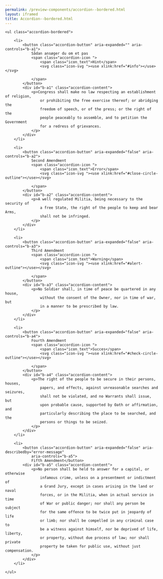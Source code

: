 ```yaml
--- 
permalink: /preview-components/accordion--bordered.html
layout: iframed 
title: Accordion--bordered.html
---
```

<div class="container">

    <ul class="accordion-bordered">

        <li>
            <button class="accordion-button" aria-expanded="" aria-controls="b-a1">
                Sådan ansøger du om et pas
                <span class="accordion-icon ">
                    <span class="icon_text">Hint</span>
                    <svg class="icon-svg "><use xlink:href="#info"></use></svg>

                </span>
            </button>
            <div id="b-a1" class="accordion-content">
                <p>Congress shall make no law respecting an establishment of religion,
                    or prohibiting the free exercise thereof; or abridging the
                    freedom of speech, or of the press; or the right of the
                    people peaceably to assemble, and to petition the Government
                    for a redress of grievances.
                </p>
            </div>
        </li>

        <li>
            <button class="accordion-button" aria-expanded="false" aria-controls="b-a2">
                Second Amendment
                <span class="accordion-icon ">
                    <span class="icon_text">Error</span>
                    <svg class="icon-svg "><use xlink:href="#close-circle-outline"></use></svg>

                </span>
            </button>
            <div id="b-a2" class="accordion-content">
                <p>A well regulated Militia, being necessary to the security of
                    a free State, the right of the people to keep and bear Arms,
                    shall not be infringed.
                </p>
            </div>
        </li>

        <li>
            <button class="accordion-button" aria-expanded="false" aria-controls="b-a3">
                Third Amendment
                <span class="accordion-icon ">
                    <span class="icon_text">Warning</span>
                    <svg class="icon-svg "><use xlink:href="#alert-outline"></use></svg>

                </span>
            </button>
            <div id="b-a3" class="accordion-content">
                <p>No Soldier shall, in time of peace be quartered in any house,
                    without the consent of the Owner, nor in time of war, but
                    in a manner to be prescribed by law.
                </p>
            </div>
        </li>

        <li>
            <button class="accordion-button" aria-expanded="false" aria-controls="b-a4">
                Fourth Amendment
                <span class="accordion-icon ">
                    <span class="icon_text">Succes</span>
                    <svg class="icon-svg "><use xlink:href="#check-circle-outline"></use></svg>

                </span>
            </button>
            <div id="b-a4" class="accordion-content">
                <p>The right of the people to be secure in their persons, houses,
                    papers, and effects, against unreasonable searches and seizures,
                    shall not be violated, and no Warrants shall issue, but
                    upon probable cause, supported by Oath or affirmation, and
                    particularly describing the place to be searched, and the
                    persons or things to be seized.
                </p>
            </div>
        </li>

        <li>
            <button class="accordion-button" aria-expanded="false" aria-describedby="error-message"
                aria-controls="b-a5">
                Fifth Amendment</button>
            <div id="b-a5" class="accordion-content">
                <p>No person shall be held to answer for a capital, or otherwise
                    infamous crime, unless on a presentment or indictment of
                    a Grand Jury, except in cases arising in the land or naval
                    forces, or in the Militia, when in actual service in time
                    of War or public danger; nor shall any person be subject
                    for the same offence to be twice put in jeopardy of life
                    or limb; nor shall be compelled in any criminal case to
                    be a witness against himself, nor be deprived of life, liberty,
                    or property, without due process of law; nor shall private
                    property be taken for public use, without just compensation.
                </p>
            </div>
        </li>

    </ul>

</div>
